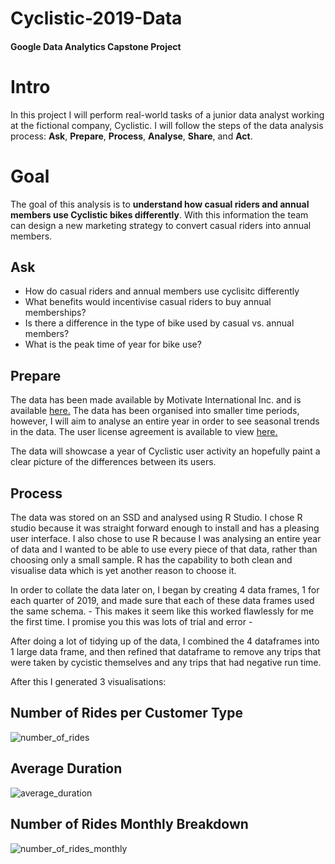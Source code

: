# Cyclistic-2019-Data
#### Google Data Analytics Capstone Project

# Intro
In this project I will perform real-world tasks of a junior data analyst working at the fictional company, Cyclistic. I will follow the steps of the data analysis process: **Ask**, **Prepare**, **Process**, **Analyse**, **Share**, and **Act**.

# Goal
The goal of this analysis is to **understand how casual riders and annual members use Cyclistic bikes differently**. With this information the team can design a new marketing strategy to convert casual riders into annual members. 

## Ask 
- How do casual riders and annual members use cyclisitc differently
- What benefits would incentivise casual riders to buy annual memberships?
- Is there a difference in the type of bike used by casual vs. annual members?
- What is the peak time of year for bike use?

## Prepare
The data has been made available by Motivate International Inc. and is available [here.](https://divvy-tripdata.s3.amazonaws.com/index.html) The data has been organised into smaller time periods, however, I will aim to analyse an entire year in order to see seasonal trends in the data. The user license agreement is available to view [here.](https://divvybikes.com/data-license-agreement) 

The data will showcase a year of Cyclistic user activity an hopefully paint a clear picture of the differences between its users.

## Process 
The data was stored on an SSD and analysed using R Studio. I chose R studio because it was straight forward enough to install and has a pleasing user interface. I also chose to use R because I was analysing an entire year of data and I wanted to be able to use every piece of that data, rather than choosing only a small sample. R has the capability to both clean and visualise data which is yet another reason to choose it. 


In order to collate the data later on, I began by creating 4 data frames, 1 for each quarter of 2019, and made sure that each of these data frames used the same schema. - This makes it seem like this worked flawlessly for me the first time. I promise you this was lots of trial and error -

After doing a lot of tidying up of the data, I combined the 4 dataframes into 1 large data frame, and then refined that dataframe to remove any trips that were taken by cycistic themselves and any trips that had negative run time. 

After this I generated 3 visualisations:

## Number of Rides per Customer Type

![number_of_rides](https://github.com/EvanFur/Cyclistic-2019-Data/assets/148148604/cd17b1ad-efbb-4567-8bc3-f44287fcd547)

## Average Duration

![average_duration](https://github.com/EvanFur/Cyclistic-2019-Data/assets/148148604/3c89d8a8-899d-4a23-a8f3-6c18489fc618)


## Number of Rides Monthly Breakdown

![number_of_rides_monthly](https://github.com/EvanFur/Cyclistic-2019-Data/assets/148148604/4142ef86-6763-4934-b858-41ef17927deb)


